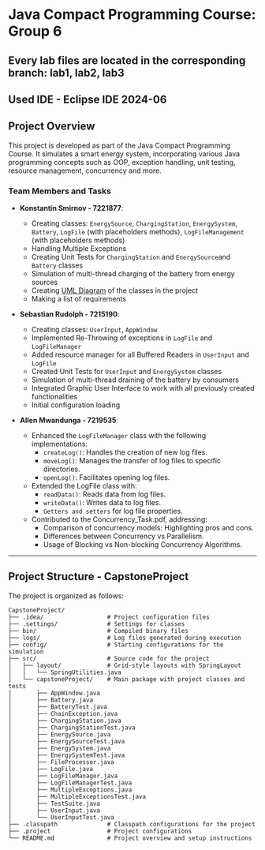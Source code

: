 # Java Compact Programming Course: Group 6

## Every lab files are located in the corresponding branch: lab1, lab2, lab3

## Used IDE - Eclipse IDE 2024-06

## Project Overview

This project is developed as part of the Java Compact Programming Course. It simulates a smart energy system, incorporating various Java programming concepts such as OOP, exception handling, unit testing, resource management, concurrency and more.

### Team Members and Tasks

- **Konstantin Smirnov - 7221877**:
  - Creating classes: `EnergySource`, `ChargingStation`, `EnergySystem`, `Battery`, `LogFile` (with placeholders methods), `LogFileManagement` (with placeholders methods)
  - Handling Multiple Exceptions
  - Creating Unit Tests for `ChargingStation` and `EnergySource`and `Battery` classes
  - Simulation of multi-thread charging of the battery from energy sources
  - Creating [UML Diagram](//www.plantuml.com/plantuml/png/pLVDRkCs4BxxAOYzr6biFy0YDJRDPe4KoMwGRD53qSD47Cji9L8bHqcCjkzUIgHCZsYbIT53SuZbRpuEXz_yKFxW22orTJNxHlpeq5xffYLHLE2S01AqHK6ccGKW4VwO2VztMeFISx2b4-_5FLcbovz_EV7FZqR9sLypx_EyQNvIMfgdu3CwIcXqj0Vc9-Bih33QaMqBCdQz3WIB82-Ctim7zm5k6mc4SIatWPIN6csvkpUjBJ2tUdUkhT5cbb_lRP637PsZIwKL7TjxsLXJe7FNIkEyyl_syd3QCdmu0bA5-1w8qEv49sfyPlPucfqZh0NgqZy5ZIEPAHongEzIGvs2250DpxVc2Qs7bQQ05Qsrg6d0fMaVAZoCzJJwdJE72r500uMYNN0saSCIwJFKFXCyajDY2xR4UVWuhqshQRyvJuEqNS7fjixjmmuNwGWXiu4Nb3ei22ONCqnhHhjcIiPRQwG_hJBQ4pQLWKpIQKvb-WwwDkKdDUZz41FuVaWbImEhx54kM90BCHtWGcIRl35p7l-wQp8ypqCwRpJVmFDHayEufEd-3xPH5G31vRCl5rsEszgsUiu7q4LNLSft2q5tTfRriMqwyPKf0eN1BBbXd3HvTcC2fWdzKQ_n4QlOY_-oA4R76TS5EqE0yj3-s-AuZbl-Zmk4ZLLM7SmGIwFW4lS9KexEHjAl0niFkdHFFMpTzMIgMQF78ARkHf1od7f7Gwf7bfVlIDT_UCe1ce_OGwE_4YSE5icZ_HC_qooa8uh0CZ5WCGaR__mvxr7ylLLDZPgEs2HG1tNrM7tqpycHHpFHutxpunuNOknjkZ4wDrFDSJbudo9urm5dOOTt8VyDiZLFLX7sbXgTWv9tVpcCcEluE2IM2Ny3sY-qN7zkYkziXKKWzBPNwyGhgJQF_MeVsItGzd0TEbAwhmfcuUibLaYvXum7jjYgnrSGJOFwhSU9qWG9RzgAL5EXdptOzDNEPCpDGqLZGePc6f0rgypSHPRgwI6nNpJlsFjlUNydvoTvFFjhLUazo8x9JKErSFGLKK-luY-UhUk-VzrQymGFLTQBCTukIRVXhTpmukQMr_omUVihVZwon7VYdGI25JtJkn3YbIQq6oXGtBLQTsUPgGmQ0ipliJkimeJTgiRDsCyvoqm9NwtMwQUOT-Qbx5ScZAzCk5yvl1N4TTp8By-ZZD7uFqfYzz1n1fzDBtAE6tc9USuMjAnw8PBggcugh577Isp6ubgj_bodd8tFnQrTwvYwCKw5TWSjnNbPMYoFUJRBvO7CMt2Pzvp1bF_MctEXwrwidChbZhnO4bBs4KF5QuB7cukTov5JU0eP8yMGa_BCKJS4VBX71krowREm_pxZIyVM6Pi94zKQhZ-NSySgJXDZubxcj9iDMfHt23BLTyxha7_YN7sPgFChlKMh2BGFU6DDBV2Pq6gemgJ4OLR-yCb2ZQc1Wd0HzNu-ekTPd5YU50xVGpmCuQUDO3fQjyUNMX5r4xGmMcCHqaj6E08jmSguPuzvJss17caxeVtY-p6fKh_XS9dqDzqYtUyBWLIi5W8iTehAlhxQScjQcdr0BTkw-Xi0) of the classes in the project
  - Making a list of requirements

- **Sebastian Rudolph - 7215190**:
  - Creating classes: `UserInput`, `AppWindow`
  - Implemented Re-Throwing of exceptions in `LogFile` and `LogFileManager`
  - Added resource manager for all Buffered Readers in `UserInput` and `LogFile`
  - Created Unit Tests for `UserInput` and `EnergySystem` classes
  - Simulation of multi-thread draining of the battery by consumers
  - Integrated Graphic User Interface to work with all previously created functionalities
  - Initial configuration loading
    
- **Allen Mwandunga - 7219535**:
  - Enhanced the `LogFileManager` class with the following implementations:
    - `createLog()`: Handles the creation of new log files.
    - `moveLog()`: Manages the transfer of log files to specific directories.
    - `openLog()`: Facilitates opening log files.
  - Extended the LogFile class with:
    - `readData()`: Reads data from log files.
    - `writeData()`: Writes data to log files.
    - `Getters and setters` for log file properties.
  - Contributed to the Concurrency_Task.pdf, addressing:
    - Comparison of concurrency models: Highlighting pros and cons.
    - Differences between Concurrency vs Parallelism.
    - Usage of Blocking vs Non-blocking Concurrency Algorithms.

---

## Project Structure - CapstoneProject

The project is organized as follows:

```
CapstoneProject/
├── .idea/                  # Project configuration files
├── .settings/              # Settings for classes
├── bin/                    # Compiled binary files
├── logs/                   # Log files generated during execution
├── config/                 # Starting configurations for the simulation
├── src/                    # Source code for the project
│   ├── layout/             # Grid-style layouts with SpringLayout
│   │   └── SpringUtilities.java
│   └── capstoneProject/    # Main package with project classes and tests
│       ├── AppWindow.java
│       ├── Battery.java
│       ├── BatteryTest.java
│       ├── ChainException.java
│       ├── ChargingStation.java
│       ├── ChargingStationTest.java
│       ├── EnergySource.java
│       ├── EnergySourceTest.java
│       ├── EnergySystem.java
│       ├── EnergySystemTest.java
│       ├── FileProcessor.java
│       ├── LogFile.java
│       ├── LogFileManager.java
│       ├── LogFileManagerTest.java
│       ├── MultipleExceptions.java
│       ├── MultipleExceptionsTest.java
│       ├── TestSuite.java
│       ├── UserInput.java
│       └── UserInputTest.java
├── .classpath              # Classpath configurations for the project
├── .project                # Project configurations
└── README.md               # Project overview and setup instructions
```

